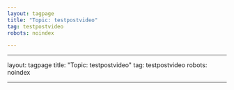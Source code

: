 ```yaml
---
layout: tagpage
title: "Topic: testpostvideo"
tag: testpostvideo
robots: noindex

---
```

---
layout: tagpage
title: "Topic: testpostvideo"
tag: testpostvideo
robots: noindex

---
